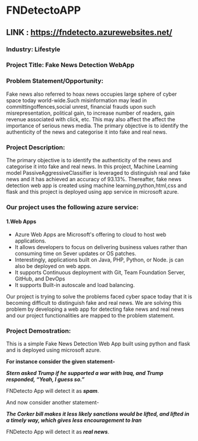 # FNDetectoAPP


## LINK : https://fndetecto.azurewebsites.net/


### Industry: Lifestyle

### Project Title: Fake News Detection WebApp

### Problem Statement/Opportunity:
Fake news also referred to hoax news occupies large sphere of cyber space today world-wide.Such misinformation may lead in committingoffences,social unrest, financial frauds upon such misrepresentation, political gain, to increase number of readers, gain revenue associated with click, etc. This may also affect the affect the importance of serious news media. The primary objective is to identify the authenticity of the news and categorise it into fake and real news.


### Project Description:
The primary objective is to identify the authenticity of the news and categorise it into fake and real news. 
In this project, Machine Learning model PassiveAggressiveClassifier is leveraged to distinguish real and fake news and it has achieved an accuracy of 93.13%. 
Thereafter, fake news detection web app is created using machine learning,python,html,css and flask and this project is deployed using app service in microsoft azure.

### Our project uses the following azure service:
#### 1.Web Apps
 - Azure Web Apps are Microsoft's offering to cloud to host web applications. 
 - It allows developers to focus on delivering business values rather than consuming time on Sever updates or OS patches.
 - Interestingly, applications built on Java, PHP, Python, or Node. js can also be deployed on web apps.
 - It supports Continuous deployment with Git, Team Foundation Server, GitHub, and DevOps
 - It supports Built-in autoscale and load balancing.
 
Our project is trying to solve the problems faced cyber space today that it is becoming difficult to distinguish fake and real news.
We are solving this problem by developing a web app for detecting fake news and real news and our project functionalities are mapped to the problem statement.


### Project Demostration:


This is a simple Fake News Detection Web App built using python and flask and is deployed using microsoft azure.

**For instance consider the given statement-**

***Stern asked Trump if he supported a war with Iraq, and Trump responded, “Yeah, I guess so.”***

FNDetecto App will detect it as ***spam***.

And now consider another statement-

***The Corker bill makes it less likely sanctions would be lifted, and lifted in a timely way, which gives less encouragement to Iran***

FNDetecto App will detect it as ***real news***.


